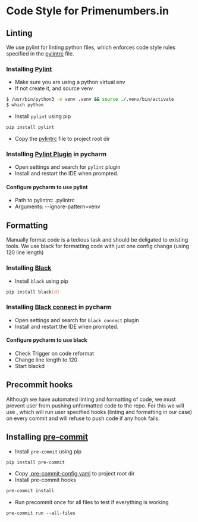 # Code Style for Primenumbers.in

## Linting

We use pylint for linting python files, which 
enforces code style rules specified in the [pylintrc](https://gist.github.com/dhruvSHA256/ae1c759688baee09e2ce60757c4c48eb#file-pylintrc) file.

### Installing [Pylint](https://pypi.org/project/pylint/)
- Make sure you are using a python virtual env
- If not create it, and source venv
```sh
$ /usr/bin/python3 -m venv .venv && source ./.venv/bin/activate
$ which python
```
- Install `pylint` using pip
```sh
pip install pylint
```
- Copy the [pylintrc](https://gist.github.com/dhruvSHA256/ae1c759688baee09e2ce60757c4c48eb#file-pylintrc) file to project root dir

### Installing [Pylint Plugin](https://github.com/leinardi/pylint-pycharm) in pycharm

- Open settings and search for `pylint` plugin
- Install and restart the IDE when prompted.

#### Configure pycharm to use pylint

- Path to pylintrc: .pylintrc
- Arguments: --ignore-pattern=venv

## Formatting

Manually format code is a tedious task and should be deligated to existing tools.
We use black for formatting code with just one config change (using 120 line length)

### Installing [Black](https://pypi.org/project/black/)

- Install `black` using pip
```sh
pip install black[d]
```

### Installing [Black connect](https://plugins.jetbrains.com/plugin/14321-blackconnect) in pycharm

- Open settings and search for `black connect` plugin
- Install and restart the IDE when prompted.

#### Configure pycharm to use black

- Check Trigger on code reformat
- Change line length to 120
- Start blackd

## Precommit hooks

Although we have automated linting and formatting of code, we must prevent user from
pushing unformatted code to the repo.
For this we will use , which will run user specified hooks (linting and formatting in our case) 
on every commit and will refuse to push code if any hook fails.

## Installing [pre-commit](https://pypi.org/project/pre-commit/)

- Install `pre-commit` using pip
```sh
pip install pre-commit
```
- Copy [.pre-commit-config.yaml](https://gist.github.com/dhruvSHA256/ae1c759688baee09e2ce60757c4c48eb#file-pre-commit-config-yaml) to project root dir
- Install pre-commit hooks
```sh
pre-commit install
```
- Run precommit once for all files to test if everything is working
```
pre-commit run --all-files
```
